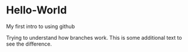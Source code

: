 # Hello-World
My first intro to using github

Trying to understand how branches work. 
This is some additional text to see the difference.
